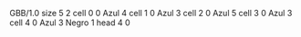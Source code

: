<gs-board> GBB/1.0
size 5 2
cell 0 0 Azul 4
cell 1 0 Azul 3
cell 2 0 Azul 5
cell 3 0 Azul 3
cell 4 0 Azul 3 Negro 1 
head 4 0
 </gs-board>
